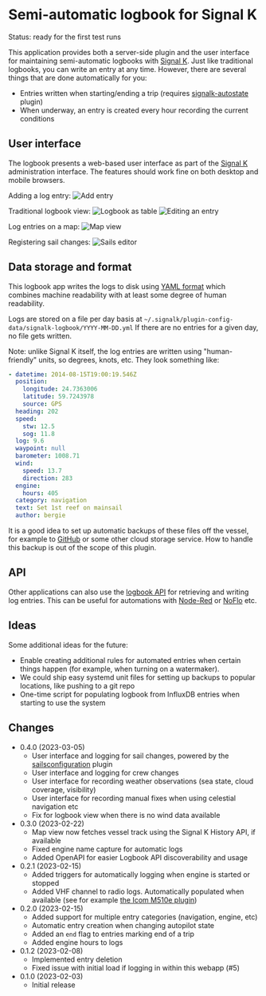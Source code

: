 Semi-automatic logbook for Signal K
===================================

Status: ready for the first test runs

This application provides both a server-side plugin and the user interface for maintaining semi-automatic logbooks with [Signal K](https://signalk.org). Just like traditional logbooks, you can write an entry at any time. However, there are several things that are done automatically for you:

* Entries written when starting/ending a trip (requires [signalk-autostate](https://github.com/meri-imperiumi/signalk-autostate) plugin)
* When underway, an entry is created every hour recording the current conditions

## User interface

The logbook presents a web-based user interface as part of the [Signal K](https://signalk.org) administration interface. The features should work fine on both desktop and mobile browsers.

Adding a log entry:
![Add entry](https://i.imgur.com/0M7CdOY.png)

Traditional logbook view:
![Logbook as table](https://i.imgur.com/Xa6XNyh.png)
![Editing an entry](https://i.imgur.com/CDD57LQ.png)

Log entries on a map:
![Map view](https://user-images.githubusercontent.com/3346/219135937-0e1b75cf-13ed-4f79-9ba0-0d2b6fee7747.jpeg)

Registering sail changes:
![Sails editor](https://user-images.githubusercontent.com/3346/222392061-6760eb71-93a8-4c99-b47b-a9f2fd7b1c54.png)

## Data storage and format

This logbook app writes the logs to disk using [YAML format](https://en.wikipedia.org/wiki/YAML) which combines machine readability with at least some degree of human readability.

Logs are stored on a file per day basis at `~/.signalk/plugin-config-data/signalk-logbook/YYYY-MM-DD.yml` 
If there are no entries for a given day, no file gets written.

Note: unlike Signal K itself, the log entries are written using "human-friendly" units, so degrees, knots, etc. They look something like:

```yaml
- datetime: 2014-08-15T19:00:19.546Z
  position:
    longitude: 24.7363006
    latitude: 59.7243978
    source: GPS
  heading: 202
  speed:
    stw: 12.5
    sog: 11.8
  log: 9.6
  waypoint: null
  barometer: 1008.71
  wind:
    speed: 13.7
    direction: 283
  engine:
    hours: 405
  category: navigation
  text: Set 1st reef on mainsail
  author: bergie
```

It is a good idea to set up automatic backups of these files off the vessel, for example to [GitHub](https://github.com) or some other cloud storage service. How to handle this backup is out of the scope of this plugin.

## API

Other applications can also use the [logbook API](https://editor.swagger.io/?url=https://raw.githubusercontent.com/meri-imperiumi/signalk-logbook/main/schema/openapi.yaml) for retrieving and writing log entries. This can be useful for automations with [Node-Red](https://nodered.org) or [NoFlo](https://noflojs.org) etc.

## Ideas

Some additional ideas for the future:

* Enable creating additional rules for automated entries when certain things happen (for example, when turning on a watermaker).
* We could ship easy systemd unit files for setting up backups to popular locations, like pushing to a git repo
* One-time script for populating logbook from InfluxDB entries when starting to use the system

## Changes

* 0.4.0 (2023-03-05)
  - User interface and logging for sail changes, powered by the [sailsconfiguration](https://github.com/SignalK/sailsconfiguration) plugin
  - User interface and logging for crew changes
  - User interface for recording weather observations (sea state, cloud coverage, visibility)
  - User interface for recording manual fixes when using celestial navigation etc
  - Fix for logbook view when there is no wind data available
* 0.3.0 (2023-02-22)
  - Map view now fetches vessel track using the Signal K History API, if available
  - Fixed engine name capture for automatic logs
  - Added OpenAPI for easier Logbook API discoverability and usage
* 0.2.1 (2023-02-15)
  - Added triggers for automatically logging when engine is started or stopped
  - Added VHF channel to radio logs. Automatically populated when available (see for example [the Icom M510e plugin](https://www.npmjs.com/package/signalk-icom-m510e-plugin))
* 0.2.0 (2023-02-15)
  - Added support for multiple entry categories (navigation, engine, etc)
  - Automatic entry creation when changing autopilot state
  - Added an `end` flag to entries marking end of a trip
  - Added engine hours to logs
* 0.1.2 (2023-02-08)
  - Implemented entry deletion
  - Fixed issue with initial load if logging in within this webapp (#5)
* 0.1.0 (2023-02-03)
  - Initial release
